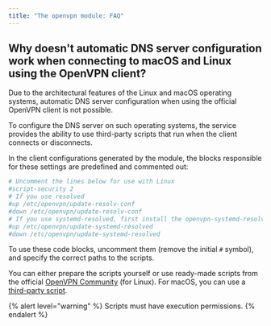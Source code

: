 ```yaml
---
title: "The openvpn module: FAQ"
---
```


## Why doesn't automatic DNS server configuration work when connecting to macOS and Linux using the OpenVPN client?

Due to the architectural features of the Linux and macOS operating systems, automatic DNS server configuration when using the official OpenVPN client is not possible.

To configure the DNS server on such operating systems, the service provides the ability to use third-party scripts that run when the client connects or disconnects.

In the client configurations generated by the module, the blocks responsible for these settings are predefined and commented out:

```bash
# Uncomment the lines below for use with Linux
#script-security 2
# If you use resolved
#up /etc/openvpn/update-resolv-conf
#down /etc/openvpn/update-resolv-conf
# If you use systemd-resolved, first install the openvpn-systemd-resolved package
#up /etc/openvpn/update-systemd-resolved
#down /etc/openvpn/update-systemd-resolved
```

To use these code blocks, uncomment them (remove the initial `#` symbol), and specify the correct paths to the scripts.

You can either prepare the scripts yourself or use ready-made scripts from the official [OpenVPN Community](https://community.openvpn.net/openvpn/wiki/Pushing-DNS-to-clients) (for Linux).
For macOS, you can use a [third-party script](https://github.com/andrewgdotcom/openvpn-mac-dns/blob/master/etc/openvpn/update-resolv-conf).

{% alert level="warning" %}
Scripts must have execution permissions.
{% endalert %}
